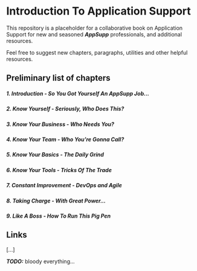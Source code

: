 Introduction To Application Support
===================================

This repository is a placeholder for a collaborative book on Application Support for new and seasoned ***AppSupp*** professionals, and additional resources.

Feel free to suggest new chapters, paragraphs, utilities and other helpful resources.


Preliminary list of chapters
----------------------------

##### 1. Introduction - So You Got Yourself An AppSupp Job...

##### 2. Know Yourself - Seriously, Who Does This?

##### 3. Know Your Business - Who Needs You?

##### 4. Know Your Team - Who You're Gonna Call?

##### 5. Know Your Basics - The Daily Grind

##### 6. Know Your Tools - Tricks Of The Trade

##### 7. Constant Improvement - DevOps and Agile

##### 8. Taking Charge - With Great Power...

##### 9. Like A Boss - How To Run This Pig Pen


Links
-----

[...]

***TODO:*** bloody everything...
